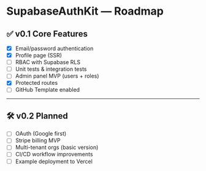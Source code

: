 # SupabaseAuthKit — Roadmap

## ✅ v0.1 Core Features

- [x] Email/password authentication
- [x] Profile page (SSR)
- [ ] RBAC with Supabase RLS
- [ ] Unit tests & integration tests
- [ ] Admin panel MVP (users + roles)
- [x] Protected routes
- [ ] GitHub Template enabled

---

## 🛠️ v0.2 Planned

- [ ] OAuth (Google first)
- [ ] Stripe billing MVP
- [ ] Multi-tenant orgs (basic version)
- [ ] CI/CD workflow improvements
- [ ] Example deployment to Vercel
